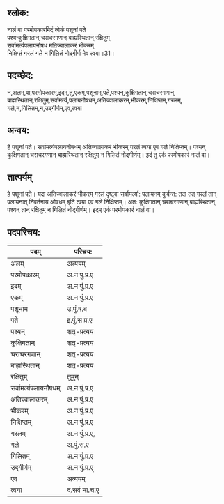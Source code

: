 ## श्लोक:

नालं वा परमोपकारमिदं त्वेकं पशूनां पते  
पश्यन्कुक्षिगतान् चराचरगणान् बाह्यस्थितान् रक्षितुम्  
सर्वामर्त्यपलायनौषध मतिज्वालाकरं भीकरम्  
निक्षिप्तं गरलं गले न गिलितं नोद्गीर्ण मेव त्वया।31।    

## पदच्छेद:

न,अलम्,वा,परमोपकारम्,इदम्,तु,एकम्,पशूनाम्,पते,पश्यन्,कुक्षिगतान्,चराचरगणान्,
बाह्यस्थितान्,रक्षितुम्,सर्वामर्त्य,पलायनौषधम्,अतिज्वालाकरम्,भीकरम्,निक्षिप्तम्,गरलम्,
गले,न,गिलितम्,न,उद्गीर्णम्,एव,त्वया  

## अन्वय:

हे पशूनां पते। सर्वामर्त्यपलायनौषधम् अतिज्वालाकरं भीकरम् गरलं त्वया एव गले निक्षिप्तम्। पश्यन् कुक्षिगतान् चराचरगणान् बाह्यस्थितान् रक्षितुम् न गिलितं नोद्गीर्णम्। इदं तु एकं परमोपकारं नालं वा।   

## तात्पर्यम्

हे पशूनां पते। यदा अतिज्वालाकरं भीकरम् गरलं दृष्ट्वा सर्वामर्त्या: पलायनम् कुर्वन्त: तदा तत् गरलं तान् पलायनात् निवर्तनाय ओषधम् इति त्वया एव गले निक्षिप्तम्। अत: कुक्षिगतान् चराचरगणान् बाह्यस्थितान् पश्यन् तान् रक्षितुम् न गिलितं नोद्गीर्णम्। इदम् एकं परमोपकारं नालं वा।   


## पदपरिचय:

पदम्|परिचय:
----|-----------
अलम्|अव्ययम्  
परमोपकारम्| अ.न पु.प्र.ए
इदम्|अ.न पुं.प्र.ए  
एकम्|अ.न पुं.प्र.ए
पशूनाम|उ.पुं.ष.ब
पते|इ.पुं.स प्र.ए
पश्यन्|शतृ-प्रत्यय
कुक्षिगतान्|शतृ-प्रत्यय
चराचरगणान्|शतृ-प्रत्यय
बाह्यस्थितान्|शतृ-प्रत्यय
रक्षितुम्|तुमुन्
सर्वामर्त्यपलायनौषधम्|अ.न पुं.प्र.ए
अतिज्वालाकरम्|अ.न पुं.प्र.ए
भीकरम्|अ.न पुं.प्र.ए
निक्षिप्तम्|अ.न पुं.प्र.ए
गरलम्|अ.न पुं.प्र.ए,
गले|अ.पुं.स.ए
गिलितम्|अ.न पुं.प्र.ए
उद्गीर्णम्|अ.न पुं.प्र.ए्
एव|अव्ययम्
त्वया|द.सर्व ना.च.ए
